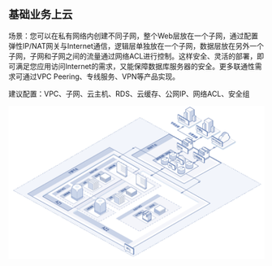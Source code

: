 ## 基础业务上云

场景：您可以在私有网络内创建不同子网，整个Web层放在一个子网，通过配置弹性IP/NAT网关与Internet通信，逻辑层单独放在一个子网，数据层放在另外一个子网，子网和子网之间的流量通过网络ACL进行控制。这样安全、灵活的部署，即可满足您应用访问Internet的需求，又能保障数据库服务器的安全。更多联通性需求可通过VPC Peering、专线服务、VPN等产品实现。

建议配置：VPC、子网、云主机、RDS、云缓存、公网IP、网络ACL、安全组

![](/image/Networking/Virtual-Private-Cloud/Basic-Business-Into-Cloud.png)